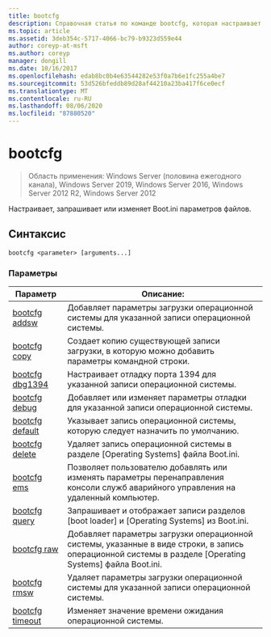 ```yaml
---
title: bootcfg
description: Справочная статья по команде bootcfg, которая настраивает, запрашивает или изменяет Boot.ini параметры файлов.
ms.topic: article
ms.assetid: 3deb354c-5717-4066-bc79-b9323d559e44
author: coreyp-at-msft
ms.author: coreyp
manager: dongill
ms.date: 10/16/2017
ms.openlocfilehash: edab8bc0b4e63544282e53f0a7b6e1fc255a4be7
ms.sourcegitcommit: 53d526bfeddb89d28af44210a23ba417f6ce0ecf
ms.translationtype: MT
ms.contentlocale: ru-RU
ms.lasthandoff: 08/06/2020
ms.locfileid: "87880520"
---
```

# <a name="bootcfg"></a>bootcfg

> Область применения: Windows Server (половина ежегодного канала), Windows Server 2019, Windows Server 2016, Windows Server 2012 R2, Windows Server 2012

Настраивает, запрашивает или изменяет Boot.ini параметров файлов.

## <a name="syntax"></a>Синтаксис

```
bootcfg <parameter> [arguments...]
```

### <a name="parameters"></a>Параметры

| Параметр | Описание: |
| --------- | ----------- |
| [bootcfg addsw](bootcfg-addsw.md) | Добавляет параметры загрузки операционной системы для указанной записи операционной системы. |
| [bootcfg copy](bootcfg-copy.md) | Создает копию существующей записи загрузки, в которую можно добавить параметры командной строки. |
| [bootcfg dbg1394](bootcfg-dbg1394.md) | Настраивает отладку порта 1394 для указанной записи операционной системы. |
| [bootcfg debug](bootcfg-debug.md) | Добавляет или изменяет параметры отладки для указанной записи операционной системы. |
| [bootcfg default](bootcfg-default.md) | Указывает запись операционной системы, которую следует назначить по умолчанию. |
| [bootcfg delete](bootcfg-delete.md) | Удаляет запись операционной системы в разделе [Operating Systems] файла Boot.ini. |
| [bootcfg ems](bootcfg-ems.md) | Позволяет пользователю добавлять или изменять параметры перенаправления консоли служб аварийного управления на удаленный компьютер. |
| [bootcfg query](bootcfg-query.md) | Запрашивает и отображает записи разделов [boot loader] и [Operating Systems] из Boot.ini. |
| [bootcfg raw](bootcfg-raw.md) | Добавляет параметры загрузки операционной системы, указанные в виде строки, в запись операционной системы в разделе [Operating Systems] файла Boot.ini. |
| [bootcfg rmsw](bootcfg-rmsw.md) | Удаляет параметры загрузки операционной системы для указанной записи операционной системы. |
| [bootcfg timeout](bootcfg-timeout.md) | Изменяет значение времени ожидания операционной системы. |
